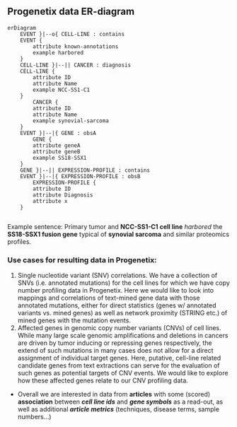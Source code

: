 ## Progenetix data ER-diagram

```mermaid
erDiagram
    EVENT }|--o{ CELL-LINE : contains
    EVENT {
        attribute known-annotations
        example harbored
    }
    CELL-LINE }|--|| CANCER : diagnosis
    CELL-LINE {
        attribute ID
        attribute Name
        example NCC-SS1-C1
    }
        CANCER {
        attribute ID
        attribute Name
        example synovial-sarcoma
    }
    EVENT }|--|{ GENE : obsA
        GENE {
        attribute geneA
        attribute geneB
        example SS18-SSX1
    }
    GENE }|--|| EXPRESSION-PROFILE : contains
    EVENT }|--|{ EXPRESSION-PROFILE : obsB
        EXPRESSION-PROFILE {
        attribute ID
        attribute Diagnosis
        attribute x
    }
  
```
Example sentence: Primary tumor and **NCC-SS1-C1 cell line** _harbored_ the **SS18-SSX1 fusion gene** typical of **synovial sarcoma** and similar proteomics profiles.

### **Use cases for resulting data in Progenetix:**
1. Single nucleotide variant (SNV) correlations. We have a collection of SNVs (i.e. annotated mutations) for the cell lines for which we have copy number profiling data in Progenetix. Here we would like to look into mappings and correlations of text-mined gene data with those annotated mutations, either for direct statistics (genes w/ annotated variants vs. mined genes) as well as network proximity (STRING etc.) of mined genes with the mutation events. 
2. Affected genes in genomic copy number variants (CNVs) of cell lines. While many large scale genomic amplifications and deletions in cancers are driven by tumor inducing or repressing genes respectively, the extend of such mutations in many cases does not allow for a direct assignment of individual target genes. Here, putative, cell-line related candidate genes from text extractions can serve for the evaluation of such genes as potential targets of CNV events. We would like to explore how these affected genes relate to our CNV profiling data. 
* Overall we are interested in data from **articles** with some (scored) **association** between **_cell line ids_** and **_gene symbols_** as a read-out, as well as additional **_article metrics_** (techniques, disease terms, sample numbers…)